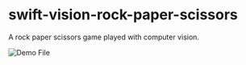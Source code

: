 # swift-vision-rock-paper-scissors
A rock paper scissors game played with computer vision.

![Demo File](https://github.com/btschumacher19/swift-vision-rock-paper-scissors/tree/main/demo/demo.gif)
